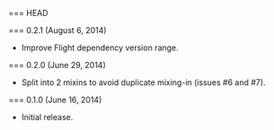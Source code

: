 === HEAD

=== 0.2.1 (August 6, 2014)

* Improve Flight dependency version range.

=== 0.2.0 (June 29, 2014)

* Split into 2 mixins to avoid duplicate mixing-in (issues #6 and #7).

=== 0.1.0 (June 16, 2014)

* Initial release.
